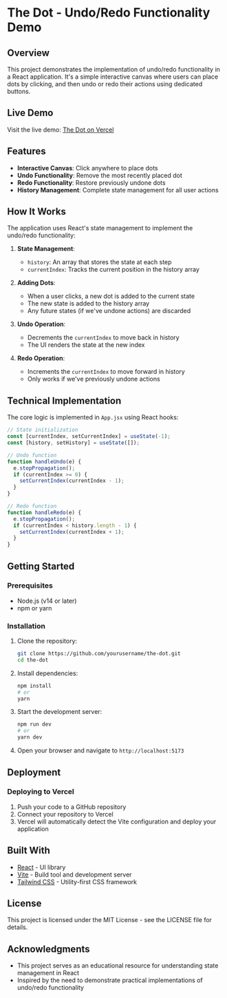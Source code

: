 # The Dot - Undo/Redo Functionality Demo

## Overview

This project demonstrates the implementation of undo/redo functionality in a React application. It's a simple interactive canvas where users can place dots by clicking, and then undo or redo their actions using dedicated buttons.

## Live Demo

Visit the live demo: [The Dot on Vercel](https://the-dot.vercel.app/)

## Features

- **Interactive Canvas**: Click anywhere to place dots
- **Undo Functionality**: Remove the most recently placed dot
- **Redo Functionality**: Restore previously undone dots
- **History Management**: Complete state management for all user actions

## How It Works

The application uses React's state management to implement the undo/redo functionality:

1. **State Management**:

   - `history`: An array that stores the state at each step
   - `currentIndex`: Tracks the current position in the history array

2. **Adding Dots**:

   - When a user clicks, a new dot is added to the current state
   - The new state is added to the history array
   - Any future states (if we've undone actions) are discarded

3. **Undo Operation**:

   - Decrements the `currentIndex` to move back in history
   - The UI renders the state at the new index

4. **Redo Operation**:
   - Increments the `currentIndex` to move forward in history
   - Only works if we've previously undone actions

## Technical Implementation

The core logic is implemented in `App.jsx` using React hooks:

```jsx
// State initialization
const [currentIndex, setCurrentIndex] = useState(-1);
const [history, setHistory] = useState([]);

// Undo function
function handleUndo(e) {
  e.stopPropagation();
  if (currentIndex >= 0) {
    setCurrentIndex(currentIndex - 1);
  }
}

// Redo function
function handleRedo(e) {
  e.stopPropagation();
  if (currentIndex < history.length - 1) {
    setCurrentIndex(currentIndex + 1);
  }
}
```

## Getting Started

### Prerequisites

- Node.js (v14 or later)
- npm or yarn

### Installation

1. Clone the repository:

   ```bash
   git clone https://github.com/yourusername/the-dot.git
   cd the-dot
   ```

2. Install dependencies:

   ```bash
   npm install
   # or
   yarn
   ```

3. Start the development server:

   ```bash
   npm run dev
   # or
   yarn dev
   ```

4. Open your browser and navigate to `http://localhost:5173`

## Deployment

### Deploying to Vercel

1. Push your code to a GitHub repository
2. Connect your repository to Vercel
3. Vercel will automatically detect the Vite configuration and deploy your application

## Built With

- [React](https://reactjs.org/) - UI library
- [Vite](https://vitejs.dev/) - Build tool and development server
- [Tailwind CSS](https://tailwindcss.com/) - Utility-first CSS framework

## License

This project is licensed under the MIT License - see the LICENSE file for details.

## Acknowledgments

- This project serves as an educational resource for understanding state management in React
- Inspired by the need to demonstrate practical implementations of undo/redo functionality
